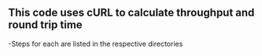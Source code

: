 ## This code uses cURL to calculate throughput and round trip time

-Steps for each are listed in the respective directories
